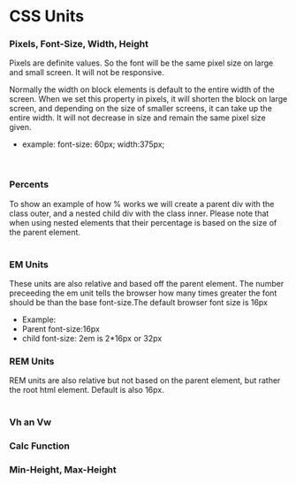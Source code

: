 # CSS Units

### Pixels, Font-Size, Width, Height
Pixels are definite values. So the font will be the same pixel size on large and small screen. It will not be responsive. <br/>

Normally the width on block elements is default to the entire width of the screen. When we set this property in pixels, it will shorten the block on large screen, and depending on the size of smaller screens, it can take up the entire width. It will not decrease in size and remain the same pixel size given.
<br/>
* example: font-size: 60px; width:375px;
<br/>

### Percents
To show an example of how % works we will create a parent div with the class outer, and a nested child div with the class inner.  Please note that when using nested elements that their percentage is based on the size of the parent element. <br/>
<br/>


### EM Units
These units are also relative and based off the parent element.
The number preceeding the em unit tells the browser how many times greater the font should be than the base font-size.The default browser font size is 16px<br/>

* Example: <br/>
* Parent font-size:16px <br/>
* child font-size: 2em is 2*16px or 32px

### REM Units
REM units are also relative but not based on the parent element, but rather the root html element. Default is also 16px.
<br/>
<br/>

### Vh an Vw

### Calc Function

### Min-Height, Max-Height

